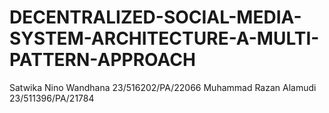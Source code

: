 # DECENTRALIZED-SOCIAL-MEDIA-SYSTEM-ARCHITECTURE-A-MULTI-PATTERN-APPROACH
Satwika Nino Wandhana 23/516202/PA/22066
Muhammad Razan Alamudi 23/511396/PA/21784
